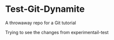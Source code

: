 # Test-Git-Dynamite
A throwaway repo for a Git tutorial

Trying to see the changes from experimentail-test
